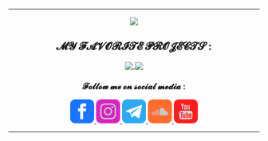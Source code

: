 <!-- DEB : Ligne -->
---
<!-- FIN : Ligne -->

<!-- DEB : Présentation -->

<!-- FIN : Présentation -->

<!-- DEB : Statistiques -->
<div align=center>
    <p align=center>
        <a href="https://github.com/jasongouzien-off/jasongouzien-off">
            <img align="center" src="https://github-readme-stats.vercel.app/api?username=jasongouzien-off&show_icons=true&hide_title=boolean&theme=dark">
        </a>
    </p>
 </div>
<!-- FIN : Statistiques -->

<!-- DEB : Repos Épinglés -->
<h2 align=center>𝓜𝓨 𝓕𝓐𝓥𝓞𝓡𝓘𝓣𝓔 𝓟𝓡𝓞𝓙𝓔𝓒𝓣𝓢 :</h2>

<div align=center>
    <a href="https://github.com/darkreader/darkreader" target="_blank">
        <img align="center" src="https://github-readme-stats.vercel.app/api/pin/?username=darkreader&repo=darkreader&show_owner=true&theme=dark">
    </a>
    <a href="https://github.com/lulz3xploit/LittleBrother" target="_blank">
        <img align="center" src="https://github-readme-stats.vercel.app/api/pin/?username=lulz3xploit&repo=LittleBrother&show_owner=true&theme=dark">
    </a>
</div>
<!-- FIN : Repos Épinglés -->

<!-- DEB : Pied de Page -->
<h3 align=center>𝓕𝓸𝓵𝓵𝓸𝔀 𝓶𝓮 𝓸𝓷 𝓼𝓸𝓬𝓲𝓪𝓵 𝓶𝓮𝓭𝓲𝓪 :</h3>

<div align=center>
    <a href="https://fb.me/jasongouzien.off" target="_blank">
        <img src="/icons/facebook.png" alt="facebook" width="48" height="48">
    </a>
    <a href="https://instagr.am/jason.gouzien.off" target="_blank">
        <img src="/icons/instagram.png" alt="instagram" width="48" height="48">
    </a>
    <a href="https://t.me/jasongouzien" target="_blank">
        <img src="/icons/telegram.png" alt="telegram" width="48" heigth="48">
    </a>
    <a href="" target="_blank">
        <img src="/icons/soundcloud.png" alt="soundcloud" width="48" height="48">
    </a>
    <a href="" target="_blank">
        <img src="/icons/youtube.png" alt="youtube" width="48" height"48">
    </a>
</div>
<!-- FIN : Pied de Page -->

<!-- DEB : Ligne -->
---
<!-- DEB : Ligne -->
